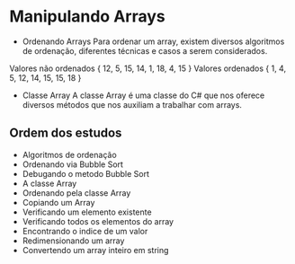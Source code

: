 # Manipulando Arrays

* Ordenando Arrays
Para ordenar um array, existem diversos algoritmos de ordenação, diferentes técnicas e casos a serem considerados.

Valores não ordenados { 12, 5, 15, 14, 1, 18, 4, 15 }
Valores ordenados { 1, 4, 5, 12, 14, 15, 15, 18 }

* Classe Array
A classe Array é uma classe do C# que nos oferece diversos métodos que nos auxiliam a trabalhar com arrays.

## Ordem dos estudos

* Algoritmos de ordenação
* Ordenando via Bubble Sort
* Debugando o metodo Bubble Sort
* A classe Array
* Ordenando pela classe Array
* Copiando um Array
* Verificando um elemento existente
* Verificando todos os elementos do array
* Encontrando o indice de um valor
* Redimensionando um array
* Convertendo um array inteiro em string